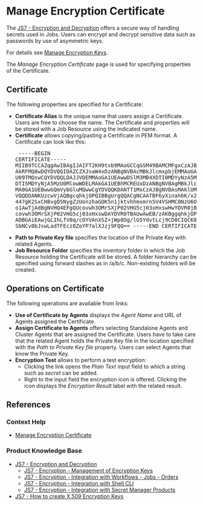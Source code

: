 # Manage Encryption Certificate

The [JS7 - Encryption and Decryption](https://kb.sos-berlin.com/display/JS7/JS7+-+Encryption+and+Decryption) offers a secure way of handling secrets used in Jobs. Users can encrypt and decrypt sensitive data such as passwords by use of asymmetric keys.

For details see [Manage Encryption Keys](/encryption-manage-keys).

The *Manage Encryption Certificate* page is used for specifying properties of the Certificate.

## Certificate

The following properties are specified for a Certificate:

- **Certificate Alias** is the unique name that users assign a Certificate. Users are free to choose the name. The Certificate and properties will be stored with a Job Resource using the indicated name.
- **Certificate** allows copying/pasting a Certificate in PEM format. A Certificate can look like this:<pre>
-----BEGIN CERTIFICATE-----
MIIB9TCCAZqgAwIBAgIJAIFT2KH9txb9MAoGCCqGSM49BAMCMFgxCzAJBgNVBAYT
AkRFMQ8wDQYDVQQIDAZCZXJsaW4xDzANBgNVBAcMBkJlcmxpbjEMMAoGA1UECgwD
U09TMQswCQYDVQQLDAJJVDEMMAoGA1UEAwwDSlM3MB4XDTI0MDYyNzA5MzU0MloX
DTI5MDYyNjA5MzU0MlowWDELMAkGA1UEBhMCREUxDzANBgNVBAgMBkJlcmxpbjEP
MA0GA1UEBwwGQmVybGluMQwwCgYDVQQKDANTT1MxCzAJBgNVBAsMAklUMQwwCgYD
VQQDDANKUzcwVjAQBgcqhkjOPQIBBgUrgQQACgNCAATBF6yXinah6K/x2TikPNaT
447gK2SxCH8vgO5NygZzUonzhaGOK5n1jktvhhmxmrn5V4VSHMC0NzU6O87nUKpA
o1AwTjAdBgNVHQ4EFgQUcovwh3OMrSXjP02VHG5cj03xHxswHwYDVR0jBBgwFoAU
covwh3OMrSXjP02VHG5cj03xHxswDAYDVR0TBAUwAwEB/zAKBggqhkjOPQQDAgNJ
ADBGAiEAwjGLIhLfV0q/cOYVAnXSZ+jWp8Og/lG5YdvtLcj9CD0CIQCK8O4wURQj
SbNCv0bJswLadTFEcz8ZoYP7alXJzj9FQQ== 
-----END CERTIFICATE-----
  </pre>
- **Path to Private Key file** specifies the location of the Private Key with related Agents.
- **Job Resource Folder** specifies the inventory folder in which the Job Resource holding the Certificate will be stored. A folder hierarchy can be specified using forward slashes as in /a/b/c. Non-existing folders will be created.

## Operations on Certificate

The following operations are available from links:

- **Use of Certificate by Agents** displays the *Agent Name* and URL of Agents assigned the Certificate. 
- **Assign Certificate to Agents** offers selecting Standalone Agents and Cluster Agents that are assigned the Certificate. Users have to take care that the related Agent holds the Private Key file in the location specified with the *Path to Private Key file* property. Users can select Agents that know the Private Key.
- **Encryption Test** allows to perform a test encryption:
  - Clicking the link opens the *Plain Text* input field to which a string such as *secret* can be added.
  - Right to the input field the encryption icon is offered. Clicking the icon displays the *Encryption Result* label with the related result.

## References

### Context Help

- [Manage Encryption Certificate](/encryption-manage-certificate)

### Product Knowledge Base

- [JS7 - Encryption and Decryption](https://kb.sos-berlin.com/display/JS7/JS7+-+Encryption+and+Decryption)
  - [JS7 - Encryption - Management of Encryption Keys](https://kb.sos-berlin.com/display/JS7/JS7+-+Encryption+-+Management+of+Encryption+Keys)
  - [JS7 - Encryption - Integration with Workflows - Jobs - Orders](https://kb.sos-berlin.com/display/JS7/JS7+-+Encryption+-+Integration+with+Workflows+-+Jobs+-+Orders)
  - [JS7 - Encryption - Integration with Shell CLI](https://kb.sos-berlin.com/display/JS7/JS7+-+Encryption+-+Integration+with+Shell+CLI)
  - [JS7 - Encryption - Integration with Secret Manager Products](https://kb.sos-berlin.com/display/JS7/JS7+-+Encryption+-+Integration+with+Secret+Manager+Products)
- [JS7 - How to create X.509 Encryption Keys](https://kb.sos-berlin.com/display/JS7/JS7+-+How+to+create+X.509+Encryption+Keys)
